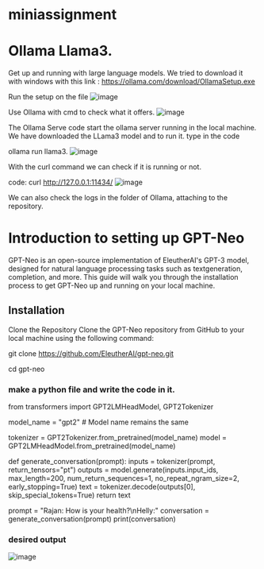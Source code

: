 # miniassignment

# Ollama Llama3.
Get up and running with large language models.
We tried to download it with windows with this link : https://ollama.com/download/OllamaSetup.exe

Run the setup on the file
![image](https://github.com/randomrajannu/miniassignment/assets/123664654/a017ef5f-e2cd-4ce6-acd3-72193567ee17)

Use Ollama with cmd to check what it offers.
![image](https://github.com/randomrajannu/miniassignment/assets/123664654/cf9d81bd-2b8f-4710-9eaf-c888d1b871a0)

The Ollama Serve code start the ollama server running in the local machine.
We have downloaded the LLama3 model and to run it. type in the code 

ollama run llama3.
![image](https://github.com/randomrajannu/miniassignment/assets/123664654/59885b94-55ef-4471-9e68-3415d940d012)

With the curl command we can check if it is running or not.

code:
curl http://127.0.0.1:11434/
![image](https://github.com/randomrajannu/miniassignment/assets/123664654/15815697-0637-4de3-927d-47ed3c1f198b)

We can also check the logs in the folder of Ollama, attaching to the repository.

# Introduction to setting up GPT-Neo

GPT-Neo is an open-source implementation of EleutherAI's GPT-3 model, designed for natural language processing tasks such as textgeneration, completion, and more. This guide will walk you through the installation process to get GPT-Neo up and running on your local machine.

## Installation
Clone the Repository
Clone the GPT-Neo repository from GitHub to your local machine using the following command:

git clone https://github.com/EleutherAI/gpt-neo.git

cd gpt-neo

### make a python file and write the code in it.

from transformers import GPT2LMHeadModel, GPT2Tokenizer

model_name = "gpt2"  # Model name remains the same

tokenizer = GPT2Tokenizer.from_pretrained(model_name)
model = GPT2LMHeadModel.from_pretrained(model_name)

def generate_conversation(prompt):
    inputs = tokenizer(prompt, return_tensors="pt")
    outputs = model.generate(inputs.input_ids, max_length=200, num_return_sequences=1, no_repeat_ngram_size=2, early_stopping=True)
    text = tokenizer.decode(outputs[0], skip_special_tokens=True)
    return text

prompt = "Rajan: How is your health?\nHelly:"
conversation = generate_conversation(prompt)
print(conversation)

### desired output

![image](https://github.com/randomrajannu/miniassignment/assets/123664654/174bdfc1-633e-46ee-b196-f0e2d93bec87)



